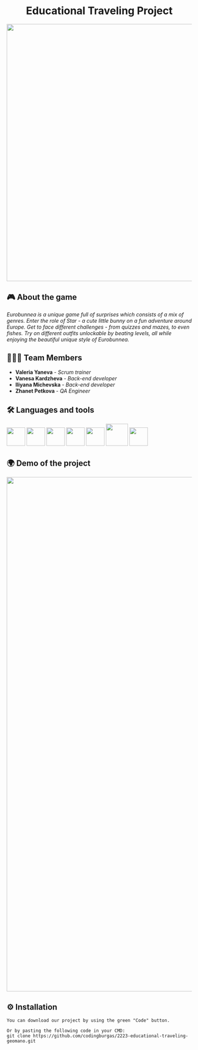<h1 align="center">Educational Traveling Project</h1>

<p align="center">
<img src="https://cdn.discordapp.com/attachments/1031622618983440487/1043872486518968320/github-banner.png" width="700px">
</p>


## 🎮 About the game
*Eurobunnea is a unique game full of surprises which consists of a mix of genres. Enter the role of Star - a cute little bunny on a fun adventure around Europe. Get to face different challenges - from quizzes and mazes, to even fishes. Try on different outfits unlockable by beating levels, all while enjoying the beautiful unique style of Eurobunnea.*


## 👩🏻‍💻 Team Members
* **Valeria Yaneva** - *Scrum trainer* 
* **Vanesa Kardzheva** - *Back-end developer* 
* **Iliyana Michevska** - *Back-end developer* 
* **Zhanet Petkova** - *QA Engineer* 


## 🛠️ Languages and tools
<p align="left"> 
 <img src="https://upload.wikimedia.org/wikipedia/commons/thumb/f/f4/Raylib_logo.png/120px-Raylib_logo.png?20200407220851" width = "50px"/>
 <img src="https://cdn-icons-png.flaticon.com/512/25/25231.png" width = "50px"/>
 <img src="https://img.icons8.com/color/48/000000/c-plus-plus-logo.png" width = "50px"/>
 <img src="https://yoolk.ninja/wp-content/uploads/2020/06/Apps-Clip-Studio-Paint-1024x1024.png" width = "50px"/>
 <img src="https://upload.wikimedia.org/wikipedia/commons/thumb/9/9a/Visual_Studio_Code_1.35_icon.svg/2048px-Visual_Studio_Code_1.35_icon.svg.png" width = "50px"/>
 <img src="https://financesonline.com/uploads/2020/06/testcaselab-small-thumbnail.png" height = "60px"/>
 <img src="https://seeklogo.com/images/C/clickup-symbol-logo-BB24230BBB-seeklogo.com.png" width = "50px"/>
</p>


 ## 🌍 Demo of the project

<p align="center">
<img src="https://cdn.discordapp.com/attachments/1031622618983440487/1043867949884264490/image.png" width = "1400px" >
</p>


## ⚙ Installation
```
You can download our project by using the green "Code" button.

Or by pasting the following code in your CMD:
git clone https://github.com/codingburgas/2223-educational-traveling-geomano.git
